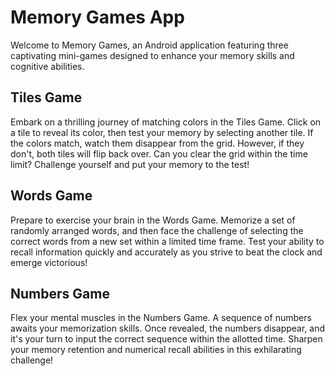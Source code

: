 # Memory Games App

Welcome to Memory Games, an Android application featuring three captivating mini-games designed to enhance your memory skills and cognitive abilities.

## Tiles Game
Embark on a thrilling journey of matching colors in the Tiles Game. Click on a tile to reveal its color, then test your memory by selecting another tile. If the colors match, watch them disappear from the grid. However, if they don't, both tiles will flip back over. Can you clear the grid within the time limit? Challenge yourself and put your memory to the test!

## Words Game
Prepare to exercise your brain in the Words Game. Memorize a set of randomly arranged words, and then face the challenge of selecting the correct words from a new set within a limited time frame. Test your ability to recall information quickly and accurately as you strive to beat the clock and emerge victorious!

## Numbers Game
Flex your mental muscles in the Numbers Game. A sequence of numbers awaits your memorization skills. Once revealed, the numbers disappear, and it's your turn to input the correct sequence within the allotted time. Sharpen your memory retention and numerical recall abilities in this exhilarating challenge!
